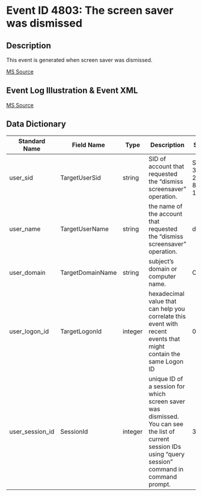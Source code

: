 # Event ID 4803: The screen saver was dismissed

## Description

This event is generated when screen saver was dismissed.

[MS Source](https://github.com/MicrosoftDocs/windows-itpro-docs/blob/master/windows/security/threat-protection/auditing/event-4803.md)

## Event Log Illustration & Event XML

[MS Source](https://github.com/MicrosoftDocs/windows-itpro-docs/blob/master/windows/security/threat-protection/auditing/event-4803.md)

## Data Dictionary

|	Standard Name	| Field Name |	Type	|	Description	|	Sample Value	|
|	----------------	|	----------------	|	----------------	|	----------------	|	----------------	|
|	user_sid	|	TargetUserSid	|	string	| SID of account that requested the “dismiss screensaver” operation.	|	S-1-5-21-3457937927-2839227994-823803824-1104<	|
|	user_name	|	TargetUserName	|	string	| the name of the account that requested the “dismiss screensaver” operation.	|	dadmin	|
|	user_domain	|	TargetDomainName	|	string |	subject’s domain or computer name.	|	CONTOSO<	|
|	user_logon_id	|	TargetLogonId	|	integer	| hexadecimal value that can help you correlate this event with recent events that might contain the same Logon ID	|	0x759a9	|
|	user_session_id	|	SessionId	|	integer |	unique ID of a session for which screen saver was dismissed. You can see the list of current session IDs using “query session” command in command prompt. 	|	3	|
